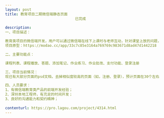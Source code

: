 ```yaml
---                
layout: post       
title: 教育项目二期微信端静态页面
                                已完成
           
description: 
一、项目描述：

教育类项目的微信端开发，用户可以通过微信端在线下上课时与老师互动，针对课堂上放的问题，进行答题，老师通过平台制作的课程来上课，从主动教学转变为辅助教学的形式，除此以外，学生能在手机端做作业，看作业反馈；
项目原型：https://modao.cc/app/33c7c85e3164a769769c983671d8ad47d1442218

二、主要功能点：

课程列表、课程播放、答题、添加笔记、作业练习、作业批改、支付功能、登录注册

三、项目当前情况：
现已有大部分页面的psd文档，去掉相似度较高的页面（如，注册、登录），预计页面在30个左右。考虑到部分页面待确认，现按32个页面计，现需要开发人员制作静态页面（切图），按￥200/页面计算费用，合计费用为￥6400。

四、人员要求：
1、有微信端教育类产品的前端开发经验；
2、深圳本地工程师，有充足的时间开发；
3、良好的沟通能力和契约精神；
     
contenturl: https://pro.lagou.com/project/4314.html      
---                 
```

